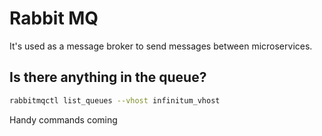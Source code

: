 # Rabbit MQ

It's used as a message broker to send messages between microservices.

## Is there anything in the queue?

```bash
rabbitmqctl list_queues --vhost infinitum_vhost
```
Handy commands coming